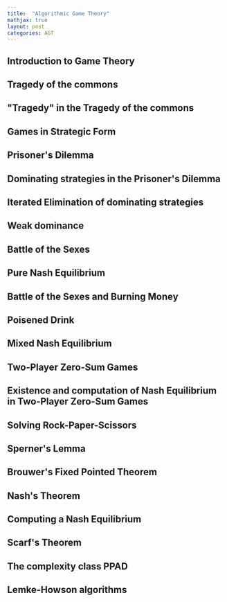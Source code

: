 ```yaml
---
title:  "Algorithmic Game Theory"
mathjax: true
layout: post
categories: AGT
---
```


## Introduction to Game Theory

## Tragedy of the commons

## "Tragedy" in the Tragedy of the commons

## Games in Strategic Form

## Prisoner's Dilemma

## Dominating strategies in the Prisoner's Dilemma

## Iterated Elimination of dominating strategies

## Weak dominance

## Battle of the Sexes

## Pure Nash Equilibrium

## Battle of the Sexes and Burning Money

## Poisened Drink

## Mixed Nash Equilibrium

## Two-Player Zero-Sum Games

## Existence and computation of Nash Equilibrium in Two-Player Zero-Sum Games

## Solving Rock-Paper-Scissors

## Sperner's Lemma

## Brouwer's Fixed Pointed Theorem

## Nash's Theorem

## Computing a Nash Equilibrium

## Scarf's Theorem

## The complexity class PPAD

## Lemke-Howson algorithms


